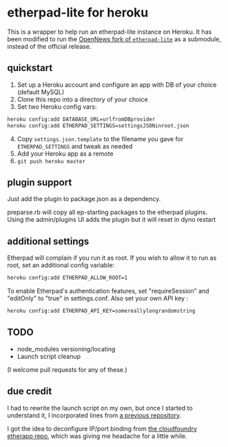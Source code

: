# etherpad-lite for heroku

This is a wrapper to help run an etherpad-lite instance on Heroku. It has been modified to run the [OpenNews fork of `etherpad-lite`](https://github.com/OpenNews/etherpad-lite) as a submodule, instead of the official release.

## quickstart

1. Set up a Heroku account and configure an app with DB of your choice (default MySQL)
2. Clone this repo into a directory of your choice
3. Set two Heroku config vars:

```bash
heroku config:add DATABASE_URL=urlfromDBprovider
heroku config:add ETHERPAD_SETTINGS=settingsJSONinroot.json
```

4. Copy `settings.json.template` to the filename you gave for `ETHERPAD_SETTINGS` and tweak as needed
5. Add your Heroku app as a remote
6. `git push heroku master`

## plugin support

Just add the plugin to package.json as a dependency.

preparse.rb will copy all ep-starting packages to the etherpad plugins. Using the admin/plugins UI
adds the plugin but it will reset in dyno restart

## additional settings

Etherpad will complain if you run it as root. If you wish to allow it to run as
root, set an additional config variable:

```bash
heroku config:add ETHERPAD_ALLOW_ROOT=1
```

To enable Etherpad's authentication features, set "requireSession" and "editOnly"
to "true" in settings.conf. Also set your own API key : 

```bash
heroku config:add ETHERPAD_API_KEY=somereallylongrandomstring
```

## TODO

- node_modules versioning/locating
- Launch script cleanup

(I welcome pull requests for any of these.)

## due credit

I had to rewrite the launch script on my own, but once I started to understand it, I incorporated lines from [a previous repository](https://github.com/ohwillie/etherpad-lite-heroku).

I got the idea to deconfigure IP/port binding from [the cloudfoundry etherapp repo](https://github.com/cloudfoundry-community/etherpad-lite-cf), which was giving me headache for a little while.
